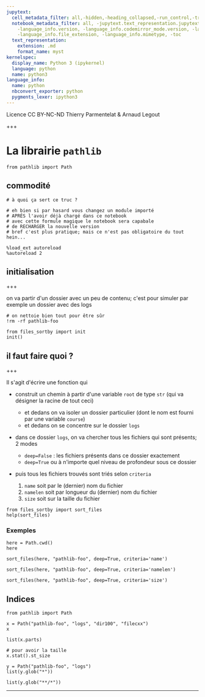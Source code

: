 ```yaml
---
jupytext:
  cell_metadata_filter: all,-hidden,-heading_collapsed,-run_control,-trusted
  notebook_metadata_filter: all, -jupytext.text_representation.jupytext_version, -jupytext.text_representation.format_version,
    -language_info.version, -language_info.codemirror_mode.version, -language_info.codemirror_mode,
    -language_info.file_extension, -language_info.mimetype, -toc
  text_representation:
    extension: .md
    format_name: myst
kernelspec:
  display_name: Python 3 (ipykernel)
  language: python
  name: python3
language_info:
  name: python
  nbconvert_exporter: python
  pygments_lexer: ipython3
---
```


<div class="licence">
<span>Licence CC BY-NC-ND</span>
<span>Thierry Parmentelat &amp; Arnaud Legout</span>
</div>

+++

# La librairie `pathlib`

```{code-cell} ipython3
from pathlib import Path
```

## commodité

```{code-cell} ipython3
# à quoi ça sert ce truc ?

# eh bien si par hasard vous changez un module importé
# APRÉS l'avoir déjà chargé dans ce notebook
# avec cette formule magique le notebook sera capabale
# de RECHARGER la nouvelle version
# bref c'est plus pratique; mais ce n'est pas obligatoire du tout hein...

%load_ext autoreload
%autoreload 2
```

## initialisation

+++

on va partir d'un dossier avec un peu de contenu; c'est pour simuler par exemple un dossier avec des logs

```{code-cell} ipython3
# on nettoie bien tout pour être sûr
!rm -rf pathlib-foo
```

```{code-cell} ipython3
from files_sortby import init
init()
```

## il faut faire quoi ?

+++

Il s'agit d'écrire une fonction qui

* construit un chemin à partir d'une variable `root` de type `str`  (qui va désigner la racine de tout ceci)
  * et dedans on va isoler un dossier particulier (dont le nom est fourni par une variable `course`)
  * et dedans on se concentre sur le dossier `logs`

* dans ce dossier `logs`, on va chercher tous les fichiers qui sont présents; 2 modes
  * `deep=False` : les fichiers présents dans ce dossier exactement
  * `deep=True` ou à n'importe quel niveau de profondeur sous ce dossier

* puis tous les fichiers trouvés sont triés selon `criteria`
  1. `name` soit par le (dernier) nom du fichier
  1. `namelen` soit par longueur du (dernier) nom du fichier
  1. `size` soit sur la taille du fichier

```{code-cell} ipython3
from files_sortby import sort_files
help(sort_files)
```

### Exemples

```{code-cell} ipython3
here = Path.cwd()
here
```

```{code-cell} ipython3
sort_files(here, "pathlib-foo", deep=True, criteria='name')
```

```{code-cell} ipython3
sort_files(here, "pathlib-foo", deep=True, criteria='namelen')
```

```{code-cell} ipython3
sort_files(here, "pathlib-foo", deep=True, criteria='size')
```

## Indices

```{code-cell} ipython3
from pathlib import Path

x = Path("pathlib-foo", "logs", "dir100", "filecxx")
x
```

```{code-cell} ipython3
list(x.parts)
```

```{code-cell} ipython3
# pour avoir la taille
x.stat().st_size
```

```{code-cell} ipython3
y = Path("pathlib-foo", "logs")
list(y.glob("*"))
```

```{code-cell} ipython3
list(y.glob("**/*"))
```

***
